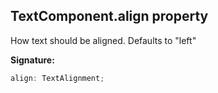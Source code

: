 
## TextComponent.align property

How text should be aligned. Defaults to "left"

**Signature:**

```typescript
align: TextAlignment;
```
